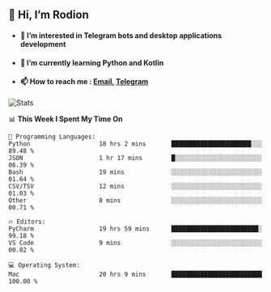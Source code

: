## 👋 Hi, I’m Rodion
- #### 👀 I’m interested in Telegram bots and desktop applications development
- #### 🌱 I’m currently learning Python and Kotlin
- #### 📫 How to reach me : [Email](mailto:me@lavn.ml), [Telegram](https://t.me/fast_geek)

![Stats](https://github-readme-stats.vercel.app/api?username=rodion-gudz&show_icons=true&theme=github_dark&hide_border=true&hide=issues&count_private=true&layout=compact)


<!--START_SECTION:waka-->
📊 **This Week I Spent My Time On** 

```text
💬 Programming Languages: 
Python                   18 hrs 2 mins       ██████████████████████░░░   89.48 % 
JSON                     1 hr 17 mins        █░░░░░░░░░░░░░░░░░░░░░░░░   06.39 % 
Bash                     19 mins             ░░░░░░░░░░░░░░░░░░░░░░░░░   01.64 % 
CSV/TSV                  12 mins             ░░░░░░░░░░░░░░░░░░░░░░░░░   01.03 % 
Other                    8 mins              ░░░░░░░░░░░░░░░░░░░░░░░░░   00.71 % 

🔥 Editors: 
PyCharm                  19 hrs 59 mins      ████████████████████████░   99.18 % 
VS Code                  9 mins              ░░░░░░░░░░░░░░░░░░░░░░░░░   00.82 % 

💻 Operating System: 
Mac                      20 hrs 9 mins       █████████████████████████   100.00 % 

```


<!--END_SECTION:waka-->
